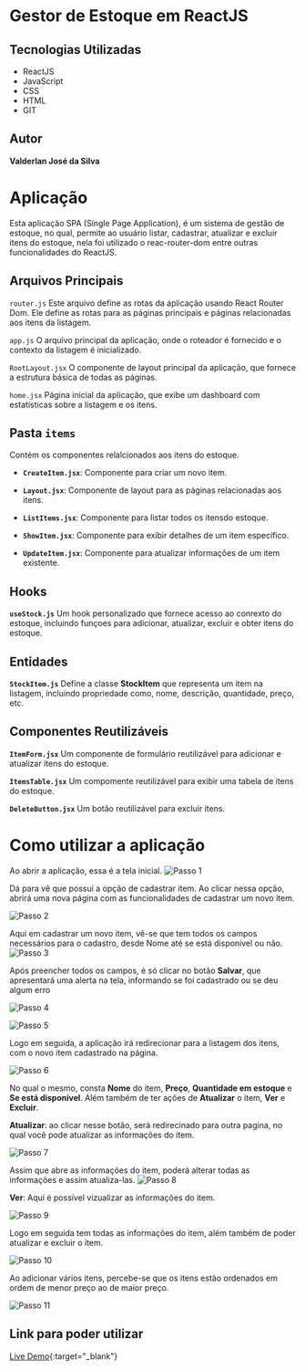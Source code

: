 # Gestor de Estoque em ReactJS

## Tecnologias Utilizadas

 - ReactJS
 - JavaScript
 - CSS
 - HTML
 - GIT

## Autor
 **Valderlan José da Silva** 

# Aplicação

 Esta aplicação SPA (Single Page Application), é um sistema de gestão de estoque, no qual, permite ao usuário listar, cadastrar, atualizar e excluir itens do estoque,
 nela foi utilizado o reac-router-dom entre outras funcionalidades do ReactJS.

## Arquivos Principais

`router.js`
 Este arquivo define as rotas da aplicação usando React Router Dom. Ele define as rotas para as páginas principais e páginas relacionadas aos itens da listagem.

 `app.js`
 O arquivo principal da aplicação, onde o roteador é fornecido e o contexto da listagem é inicializado.
 
 `RootLayout.jsx` O componente de layout principal da aplicação, que fornece a estrutura básica de todas as páginas.

`home.jsx` Página inicial da aplicação, que exibe um dashboard com estatísticas sobre a listagem e os itens.

## Pasta `items` 
Contém os componentes relalcionados aos itens do estoque.
    
- **`CreateItem.jsx`**: Componente para criar um novo item.
    
- **`Layout.jsx`**: Componente de layout para as páginas relacionadas aos itens.

- **`ListItems.jsx`**: Componente para listar todos os itensdo estoque.

- **`ShowItem.jsx`**: Componente para exibir detalhes de um item específico.

- **`UpdateItem.jsx`**: Componente para atualizar informações de um item existente.

## Hooks
**`useStock.js`**
Um hook personalizado que fornece acesso ao conrexto do estoque, incluindo funçoes para adicionar, atualizar, excluir e obter itens do estoque.

## Entidades

**`StockItem.js`**
Define a classe **StockItem** que representa um item na listagem, incluindo propriedade como, nome, descrição, quantidade, preço, etc.

## Componentes Reutilizáveis

**`ItemForm.jsx`**
Um componente de formulário reutilizável para adicionar e atualizar itens do estoque.

**`ItemsTable.jsx`**
Um compomente reutilizável para exibir uma tabela de itens do estoque.

**`DeleteButton.jsx`**
Um botão reutilizável para excluir itens.

# Como utilizar a aplicação

 Ao abrir a aplicação, essa é a tela inicial.
![Passo 1](/img/passo1.png)

 Dá para vê que possui a opção de cadastrar item. Ao clicar nessa opção, abrirá uma nova página com as funcionalidades de cadastrar um novo item. 


![Passo 2](/img/passo2.png)

Aqui em cadastrar um novo item, vê-se que tem todos os campos necessários para o cadastro, desde Nome até se está disponível ou não. 
![Passo 3](/img/passo3.png)

Após preencher todos os campos, é só clicar no botão **Salvar**, que apresentará uma alerta na tela, informando se foi cadastrado ou se deu algum erro

![Passo 4](/img/passo4.png)

![Passo 5](/img/passo5.png)

Logo em seguida, a aplicação irá redirecionar para a listagem dos itens, com o novo item cadastrado na página.

![Passo 6](/img/passo6.png)

No qual o mesmo, consta **Nome** do item, **Preço**, **Quantidade em estoque** e **Se está disponível**. Além também de ter ações de **Atualizar** o item, **Ver** e **Excluir**.

**Atualizar**:  ao clicar nesse botão, será redirecinado para outra pagina, no qual você pode atualizar as informações do item.

![Passo 7](/img/passo7.png)

Assim que abre as informações do item, poderá alterar todas as informações e assim atualiza-las.
![Passo 8](/img/passo8.png)

**Ver**: Aqui é possível vizualizar as informações do item.

![Passo 9](/img/passo9.png)

Logo em seguida tem todas as informações do item, além também de poder atualizar e excluir o item.

![Passo 10](/img/passo10.png)

Ao adicionar vários itens, percebe-se que os itens estão ordenados em ordem de menor preço ao de maior preço.

![Passo 11](/img/passo11.png)


## Link para poder utilizar


 [Live Demo](https://gestao-de-estoque.vercel.app/){:target="_blank"}
 

